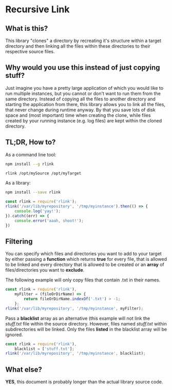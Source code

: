 Recursive Link
==============
What is this?
-------------
This library "clones" a directory by recreating it's structure within a target directory and then linking all the files within these directories to their respective source files.

Why would you use this instead of just copying stuff?
-----------------------------------------------------
Just imagine you have a pretty large application of which you would like to run multiple instances, but you cannot or don't want to run them from the same directory. Instead of copying all the files to another directory and starting the application from there, this library allows you to link all the files, that never change during runtime anyway. By that you save lots of disk space and (most important) time when creating the clone, while files created by your running instance (e.g. log files) are kept within the cloned directory.

TL;DR, How to?
--------------
As a command line tool:

```Bash
npm install --g rlink

rlink /opt/mySource /opt/myTarget
```

As a library:

```Bash
npm install --save rlink
```


```JavaScript
const rlink = require('rlink');
rlink('/var/lib/myrepository', '/tmp/myinstance').then(() => {
    console.log('yay!');
}).catch((err) => {
    console.error('aaah, shoot!');
})
```

Filtering
------------
You can specify which files and directories you want to add to your target by either passing a **function** which returns **true** for every file, that is allowed to be linked and every directory that is allowed to be created or an **array** of files/directories you want to **exclude**.

The following example will only copy files that contain .txt in their names.
```JavaScript
const rlink = require('rlink'),
    myFilter = (fileOrDirName) => {
        return fileOrDirName.indexOf('.txt') > -1;
    };
rlink('/var/lib/myrepository', '/tmp/myinstance', myFilter);
```

Pass a **blacklist** array as an alternative (this example will not link the *stuff.txt* file within the source directory. However, files named *stuff.txt* within subdirectories will be linked. Only the files **listed** in the blacklist array will be ignored.

```JavaScript
const rlink = require('rlink'),
    blacklist = ['stuff.txt'];
rlink('/var/lib/myrepository', '/tmp/myinstance', blacklist);
```

What else?
----------
**YES**, this document is probably longer than the actual library source code.